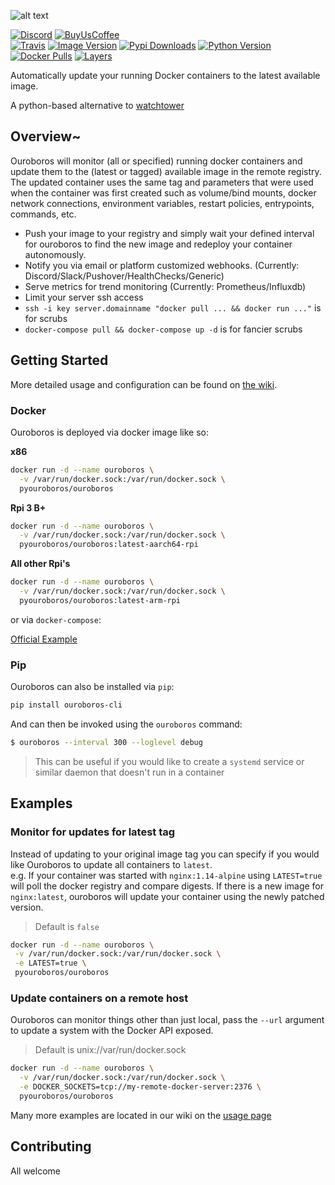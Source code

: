 ![alt text](https://i.imgur.com/kYbI9Hi.png)

[![Discord](https://img.shields.io/badge/Discord-Ouroboros-7289DA.svg?logo=discord&style=flat-square)](https://discord.gg/qHNByUW)
[![BuyUsCoffee](https://img.shields.io/badge/BuyMeACoffee-Donate-ff813f.svg?logo=CoffeeScript&style=flat-square)](https://buymeacoff.ee/ouroboros)  
[![Travis](https://img.shields.io/travis/pyouroboros/ouroboros/master.svg?style=flat-square)](https://travis-ci.org/pyouroboros/ouroboros)
[![Image Version](https://images.microbadger.com/badges/version/pyouroboros/ouroboros.svg)](https://hub.docker.com/r/pyouroboros/ouroboros/)
[![Pypi Downloads](https://img.shields.io/pypi/dm/ouroboros-cli.svg?style=flat-square)](https://pypi.org/project/ouroboros-cli/)
[![Python Version](https://img.shields.io/pypi/pyversions/ouroboros-cli.svg?style=flat-square)](https://pypi.org/project/ouroboros-cli/)
[![Docker Pulls](https://img.shields.io/docker/pulls/pyouroboros/ouroboros.svg?style=flat-square)](https://hub.docker.com/r/pyouroboros/ouroboros/)
[![Layers](https://images.microbadger.com/badges/image/pyouroboros/ouroboros.svg)](https://microbadger.com/images/pyouroboros/ouroboros)

Automatically update your running Docker containers to the latest available image.

A python-based alternative to [watchtower](https://github.com/v2tec/watchtower)

## Overview~

Ouroboros will monitor (all or specified) running docker containers and update them to the (latest or tagged) available image in the remote registry. The updated container uses the same tag and parameters that were used when the container was first created such as volume/bind mounts, docker network connections, environment variables, restart policies, entrypoints, commands, etc.

- Push your image to your registry and simply wait your defined interval for ouroboros to find the new image and redeploy your container autonomously.
- Notify you via email or platform customized webhooks. (Currently: Discord/Slack/Pushover/HealthChecks/Generic)
- Serve metrics for trend monitoring (Currently: Prometheus/Influxdb)
- Limit your server ssh access
- `ssh -i key server.domainname "docker pull ... && docker run ..."` is for scrubs
- `docker-compose pull && docker-compose up -d` is for fancier scrubs

## Getting Started

More detailed usage and configuration can be found on [the wiki](https://github.com/pyouroboros/ouroboros/wiki).

### Docker

Ouroboros is deployed via docker image like so:

**x86**
```bash
docker run -d --name ouroboros \
  -v /var/run/docker.sock:/var/run/docker.sock \
  pyouroboros/ouroboros
```

**Rpi 3 B+**
```bash
docker run -d --name ouroboros \
  -v /var/run/docker.sock:/var/run/docker.sock \
  pyouroboros/ouroboros:latest-aarch64-rpi
```

**All other Rpi's**
```bash
docker run -d --name ouroboros \
  -v /var/run/docker.sock:/var/run/docker.sock \
  pyouroboros/ouroboros:latest-arm-rpi
```

or via `docker-compose`:

[Official Example](https://github.com/pyouroboros/ouroboros/blob/master/docker-compose.yml)

### Pip

Ouroboros can also be installed via `pip`:

```bash
pip install ouroboros-cli
```

And can then be invoked using the `ouroboros` command:

```bash
$ ouroboros --interval 300 --loglevel debug
```

> This can be useful if you would like to create a `systemd` service or similar daemon that doesn't run in a container

## Examples

### Monitor for updates for latest tag
 Instead of updating to your original image tag you can specify if you would like Ouroboros to update all containers to `latest`.  
 e.g. If your container was started with `nginx:1.14-alpine` using `LATEST=true` will poll the docker registry and compare digests. If there is a new image for `nginx:latest`, ouroboros will update your container using the newly patched version.
 > Default is `false`
 ```bash
docker run -d --name ouroboros \
  -v /var/run/docker.sock:/var/run/docker.sock \
  -e LATEST=true \
  pyouroboros/ouroboros
```

### Update containers on a remote host

Ouroboros can monitor things other than just local, pass the `--url` argument to update a system with the Docker API exposed.

> Default is unix://var/run/docker.sock

```bash
docker run -d --name ouroboros \
  -v /var/run/docker.sock:/var/run/docker.sock \
  -e DOCKER_SOCKETS=tcp://my-remote-docker-server:2376 \
  pyouroboros/ouroboros
```

Many more examples are located in our wiki on the [usage page](https://github.com/pyouroboros/ouroboros/wiki/Usage)

## Contributing

All welcome
